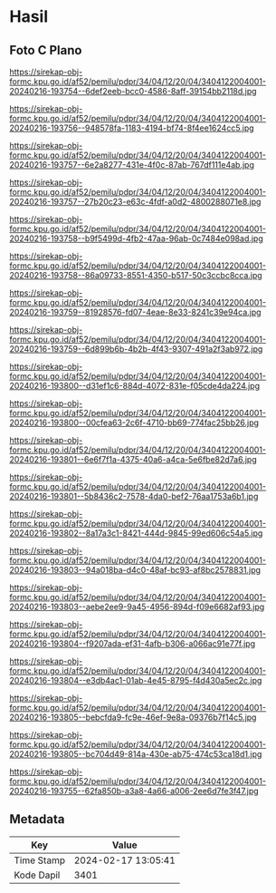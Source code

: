 # Hasil

## Foto C Plano

https://sirekap-obj-formc.kpu.go.id/af52/pemilu/pdpr/34/04/12/20/04/3404122004001-20240216-193754--6def2eeb-bcc0-4586-8aff-39154bb2118d.jpg

https://sirekap-obj-formc.kpu.go.id/af52/pemilu/pdpr/34/04/12/20/04/3404122004001-20240216-193756--948578fa-1183-4194-bf74-8f4ee1624cc5.jpg

https://sirekap-obj-formc.kpu.go.id/af52/pemilu/pdpr/34/04/12/20/04/3404122004001-20240216-193757--6e2a8277-431e-4f0c-87ab-767df111e4ab.jpg

https://sirekap-obj-formc.kpu.go.id/af52/pemilu/pdpr/34/04/12/20/04/3404122004001-20240216-193757--27b20c23-e63c-4fdf-a0d2-4800288071e8.jpg

https://sirekap-obj-formc.kpu.go.id/af52/pemilu/pdpr/34/04/12/20/04/3404122004001-20240216-193758--b9f5499d-4fb2-47aa-96ab-0c7484e098ad.jpg

https://sirekap-obj-formc.kpu.go.id/af52/pemilu/pdpr/34/04/12/20/04/3404122004001-20240216-193758--86a09733-8551-4350-b517-50c3ccbc8cca.jpg

https://sirekap-obj-formc.kpu.go.id/af52/pemilu/pdpr/34/04/12/20/04/3404122004001-20240216-193759--81928576-fd07-4eae-8e33-8241c39e94ca.jpg

https://sirekap-obj-formc.kpu.go.id/af52/pemilu/pdpr/34/04/12/20/04/3404122004001-20240216-193759--6d899b6b-4b2b-4f43-9307-491a2f3ab972.jpg

https://sirekap-obj-formc.kpu.go.id/af52/pemilu/pdpr/34/04/12/20/04/3404122004001-20240216-193800--d31ef1c6-884d-4072-831e-f05cde4da224.jpg

https://sirekap-obj-formc.kpu.go.id/af52/pemilu/pdpr/34/04/12/20/04/3404122004001-20240216-193800--00cfea63-2c6f-4710-bb69-774fac25bb26.jpg

https://sirekap-obj-formc.kpu.go.id/af52/pemilu/pdpr/34/04/12/20/04/3404122004001-20240216-193801--6e6f7f1a-4375-40a6-a4ca-5e6fbe82d7a6.jpg

https://sirekap-obj-formc.kpu.go.id/af52/pemilu/pdpr/34/04/12/20/04/3404122004001-20240216-193801--5b8436c2-7578-4da0-bef2-76aa1753a6b1.jpg

https://sirekap-obj-formc.kpu.go.id/af52/pemilu/pdpr/34/04/12/20/04/3404122004001-20240216-193802--8a17a3c1-8421-444d-9845-99ed606c54a5.jpg

https://sirekap-obj-formc.kpu.go.id/af52/pemilu/pdpr/34/04/12/20/04/3404122004001-20240216-193803--94a018ba-d4c0-48af-bc93-af8bc2578831.jpg

https://sirekap-obj-formc.kpu.go.id/af52/pemilu/pdpr/34/04/12/20/04/3404122004001-20240216-193803--aebe2ee9-9a45-4956-894d-f09e6682af93.jpg

https://sirekap-obj-formc.kpu.go.id/af52/pemilu/pdpr/34/04/12/20/04/3404122004001-20240216-193804--f9207ada-ef31-4afb-b306-a066ac91e77f.jpg

https://sirekap-obj-formc.kpu.go.id/af52/pemilu/pdpr/34/04/12/20/04/3404122004001-20240216-193804--e3db4ac1-01ab-4e45-8795-f4d430a5ec2c.jpg

https://sirekap-obj-formc.kpu.go.id/af52/pemilu/pdpr/34/04/12/20/04/3404122004001-20240216-193805--bebcfda9-fc9e-46ef-9e8a-09376b7f14c5.jpg

https://sirekap-obj-formc.kpu.go.id/af52/pemilu/pdpr/34/04/12/20/04/3404122004001-20240216-193805--bc704d49-814a-430e-ab75-474c53ca18d1.jpg

https://sirekap-obj-formc.kpu.go.id/af52/pemilu/pdpr/34/04/12/20/04/3404122004001-20240216-193755--62fa850b-a3a8-4a66-a006-2ee6d7fe3f47.jpg


## Metadata

| Key        | Value               |
| ---------- | ------------------- |
| Time Stamp | 2024-02-17 13:05:41 |
| Kode Dapil | 3401                |



